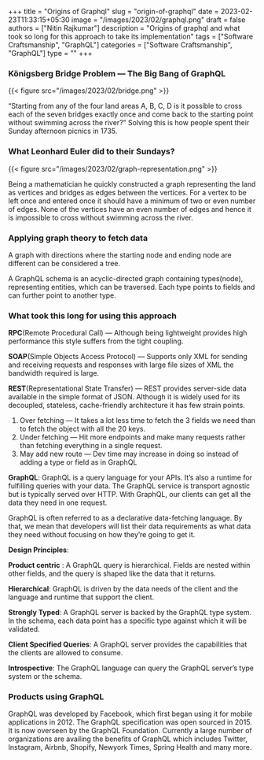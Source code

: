+++
title = "Origins of Graphql"
slug = "origin-of-graphql"
date = 2023-02-23T11:33:15+05:30
image = "/images/2023/02/graphql.png"
draft = false
authors = ["Nitin Rajkumar"]
description = "Origins of graphql and what took so long for this approach to take its implementation"
tags = ["Software Craftsmanship", "GraphQL"]
categories = ["Software Craftsmanship", "GraphQL"]
type = ""
+++

### Königsberg Bridge Problem — The Big Bang of GraphQL

{{< figure src="/images/2023/02/bridge.png" >}}

“Starting from any of the four land areas A, B, C, D is it possible to cross each of the seven bridges exactly once and come back to the starting point without swimming across the river?” Solving this is how people spent their Sunday afternoon picnics in 1735.

### What Leonhard Euler did to their Sundays?

{{< figure src="/images/2023/02/graph-representation.png" >}}

Being a mathematician he quickly constructed a graph representing the land as vertices and bridges as edges between the vertices. For a vertex to be left once and entered once it should have a minimum of two or even number of edges. None of the vertices have an even number of edges and hence it is impossible to cross without swimming across the river.

### Applying graph theory to fetch data

A graph with directions where the starting node and ending node are different can be considered a tree.

A GraphQL schema is an acyclic-directed graph containing types(node), representing entities, which can be traversed. Each type points to fields and can further point to another type.

### What took this long for using this approach

**RPC**(Remote Procedural Call) — Although being lightweight provides high performance this style suffers from the tight coupling.

**SOAP**(Simple Objects Access Protocol) — Supports only XML for sending and receiving requests and responses with large file sizes of XML the bandwidth required is large.

**REST**(Representational State Transfer) — REST provides server-side data available in the simple format of JSON. Although it is widely used for its decoupled, stateless, cache-friendly architecture it has few strain points.
  1. Over fetching — It takes a lot less time to fetch the 3 fields we need than to fetch the object with all the 20 keys.
  2. Under fetching — Hit more endpoints and make many requests rather than fetching everything in a single request.
  3. May add new route — Dev time may increase in doing so instead of adding a type or field as in GraphQL


**GraphQL**: GraphQL is a query language for your APIs. It’s also a runtime for fulfilling queries with your data. The GraphQL service is transport agnostic but is typically served over HTTP. With GraphQL, our clients can get all the data they need in one request.

GraphQL is often referred to as a declarative data-fetching language. By that, we mean that developers will list their data requirements as what data they need without focusing on how they’re going to get it.

**Design Principles**:

**Product centric** : A GraphQL query is hierarchical. Fields are nested within other fields, and the query is shaped like the data that it returns.

**Hierarchical**: GraphQL is driven by the data needs of the client and the language and runtime that support the client.

**Strongly Typed**: A GraphQL server is backed by the GraphQL type system. In the schema, each data point has a specific type against which it will be validated.

**Client Specified Queries**: A GraphQL server provides the capabilities that the clients are allowed to consume.

**Introspective**: The GraphQL language can query the GraphQL server’s type system or the schema.

### Products using GraphQL

GraphQL was developed by Facebook, which first began using it for mobile applications in 2012. The GraphQL specification was open sourced in 2015. It is now overseen by the GraphQL Foundation. Currently a large number of organizations are availing the benefits of GraphQL which includes Twitter, Instagram, Airbnb, Shopify, Newyork Times, Spring Health and many more.